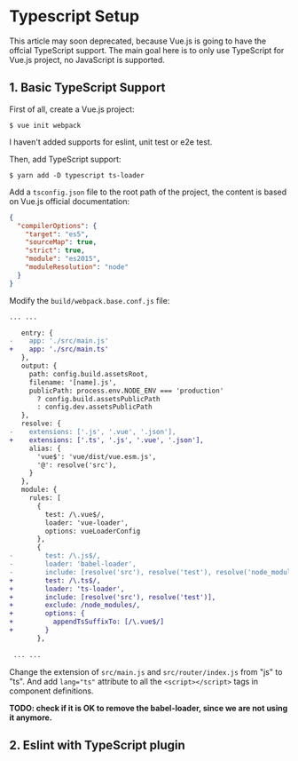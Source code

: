 # Typescript Setup

This article may soon deprecated, because Vue.js is going to have the offcial TypeScript support. The main goal here is to only use TypeScript for Vue.js project, no JavaScript is supported.

## 1. Basic TypeScript Support

First of all, create a Vue.js project:

```console
$ vue init webpack
```

I haven't added supports for eslint, unit test or e2e test.

Then, add TypeScript support:

```console
$ yarn add -D typescript ts-loader
```

Add a `tsconfig.json` file to the root path of the project, the content is based on Vue.js official documentation:

```json
{
  "compilerOptions": {
    "target": "es5",
    "sourceMap": true,
    "strict": true,
    "module": "es2015",
    "moduleResolution": "node"
  }
}
```

Modify the `build/webpack.base.conf.js` file:

```diff
... ...

   entry: {
-    app: './src/main.js'
+    app: './src/main.ts'
   },
   output: {
     path: config.build.assetsRoot,
     filename: '[name].js',
     publicPath: process.env.NODE_ENV === 'production'
       ? config.build.assetsPublicPath
       : config.dev.assetsPublicPath
   },
   resolve: {
-    extensions: ['.js', '.vue', '.json'],
+    extensions: ['.ts', '.js', '.vue', '.json'],
     alias: {
       'vue$': 'vue/dist/vue.esm.js',
       '@': resolve('src'),
     }
   },
   module: {
     rules: [
       {
         test: /\.vue$/,
         loader: 'vue-loader',
         options: vueLoaderConfig
       },
       {
-        test: /\.js$/,
-        loader: 'babel-loader',
-        include: [resolve('src'), resolve('test'), resolve('node_modules/webpack-dev-server/client')]
+        test: /\.ts$/,
+        loader: 'ts-loader',
+        include: [resolve('src'), resolve('test')],
+        exclude: /node_modules/,
+        options: {
+          appendTsSuffixTo: [/\.vue$/]
+        }
       },
 
 ... ...
 ```

Change the extension of `src/main.js` and `src/router/index.js` from "js" to "ts". And add `lang="ts"` attribute to all the `<script></script>` tags in component definitions.

**TODO: check if it is OK to remove the babel-loader, since we are not using it anymore.**

## 2. Eslint with TypeScript plugin
